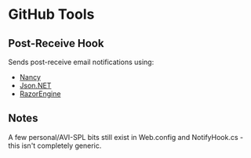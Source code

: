 # GitHub Tools

## Post-Receive Hook
Sends post-receive email notifications using:
 * [Nancy](http://github.com/NancyFx/Nancy)
 * [Json.NET](http://json.codeplex.com)
 * [RazorEngine](http://razorengine.codeplex.com)

## Notes
A few personal/AVI-SPL bits still exist in Web.config and NotifyHook.cs - this isn't completely generic.
